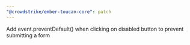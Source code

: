 ```yaml
---
"@crowdstrike/ember-toucan-core": patch
---
```


Add event.preventDefault() when clicking on disabled button to prevent submitting a form
